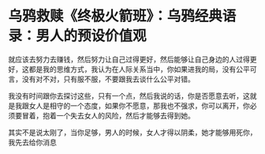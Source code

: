 # 乌鸦救赎《终极火箭班》：乌鸦经典语录：男人的预设价值观

就应该去努力去赚钱，然后努力让自己过得更好，然后能够让自己身边的人过得更好，这都是我的思维方式，我认为在人际关系当中，你如果进我的局，没有公平可言，没有对不对，只有服不服，不要跟我去谈什么公平对错。

我没有时间跟你去探讨这些，只有一个点，然后我说的话，你是否愿意去听，这就是我跟女人是相守的一个态度，如果你不愿意，那我也不强求，你可以离开，你必须要冒着，抱着一个失去女人的风险，然后才能够去得到她。

其实不是说太刚了，当你足够，男人的时候，女人才得以阴柔，她才能够用死你，我先去给你消息